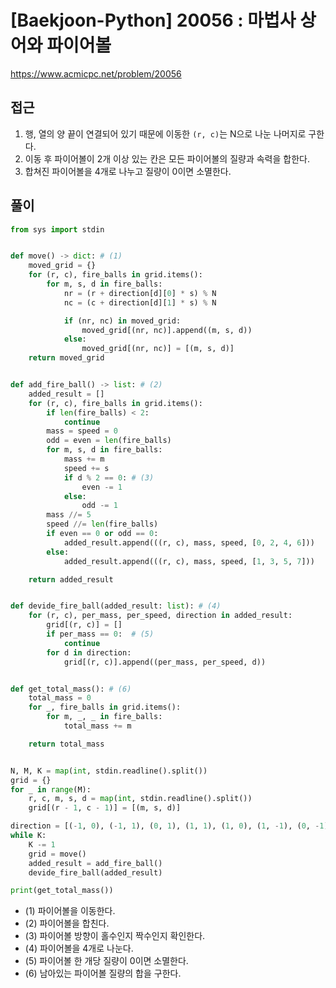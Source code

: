 [Baekjoon-Python] 20056 : 마법사 상어와 파이어볼
=
<https://www.acmicpc.net/problem/20056>


접근
--


1. 행, 열의 양 끝이 연결되어 있기 때문에 이동한 `(r, c)`는 N으로 나눈 나머지로 구한다.
2. 이동 후 파이어볼이 2개 이상 있는 칸은 모든 파이어볼의 질량과 속력을 합한다.
3. 합쳐진 파이어볼을 4개로 나누고 질량이 0이면 소멸한다.


풀이
--



```python
from sys import stdin


def move() -> dict: # (1)
    moved_grid = {}
    for (r, c), fire_balls in grid.items():
        for m, s, d in fire_balls:
            nr = (r + direction[d][0] * s) % N
            nc = (c + direction[d][1] * s) % N

            if (nr, nc) in moved_grid:
                moved_grid[(nr, nc)].append((m, s, d))
            else:
                moved_grid[(nr, nc)] = [(m, s, d)]
    return moved_grid


def add_fire_ball() -> list: # (2)
    added_result = []
    for (r, c), fire_balls in grid.items():
        if len(fire_balls) < 2:
            continue
        mass = speed = 0
        odd = even = len(fire_balls)
        for m, s, d in fire_balls:
            mass += m
            speed += s
            if d % 2 == 0: # (3)
                even -= 1
            else:
                odd -= 1
        mass //= 5
        speed //= len(fire_balls)
        if even == 0 or odd == 0:
            added_result.append(((r, c), mass, speed, [0, 2, 4, 6]))
        else:
            added_result.append(((r, c), mass, speed, [1, 3, 5, 7]))

    return added_result


def devide_fire_ball(added_result: list): # (4)
    for (r, c), per_mass, per_speed, direction in added_result:
        grid[(r, c)] = []
        if per_mass == 0:  # (5)
            continue
        for d in direction:
            grid[(r, c)].append((per_mass, per_speed, d))


def get_total_mass(): # (6)
    total_mass = 0
    for _, fire_balls in grid.items():
        for m, _, _ in fire_balls:
            total_mass += m

    return total_mass


N, M, K = map(int, stdin.readline().split())
grid = {}
for _ in range(M):
    r, c, m, s, d = map(int, stdin.readline().split())
    grid[(r - 1, c - 1)] = [(m, s, d)]

direction = [(-1, 0), (-1, 1), (0, 1), (1, 1), (1, 0), (1, -1), (0, -1), (-1, -1)]
while K:
    K -= 1
    grid = move()
    added_result = add_fire_ball()
    devide_fire_ball(added_result)

print(get_total_mass())
```


* (1) 파이어볼을 이동한다.
* (2) 파이어볼을 합친다.
* (3) 파이어볼 방향이 홀수인지 짝수인지 확인한다.
* (4) 파이어볼을 4개로 나눈다.
* (5) 파이어볼 한 개당 질량이 0이면 소멸한다.
* (6) 남아있는 파이어볼 질량의 합을 구한다.
